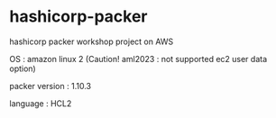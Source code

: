 # hashicorp-packer

hashicorp packer workshop project on AWS

OS : amazon linux 2 (Caution! aml2023 : not supported ec2 user data option)

packer version : 1.10.3

language : HCL2
